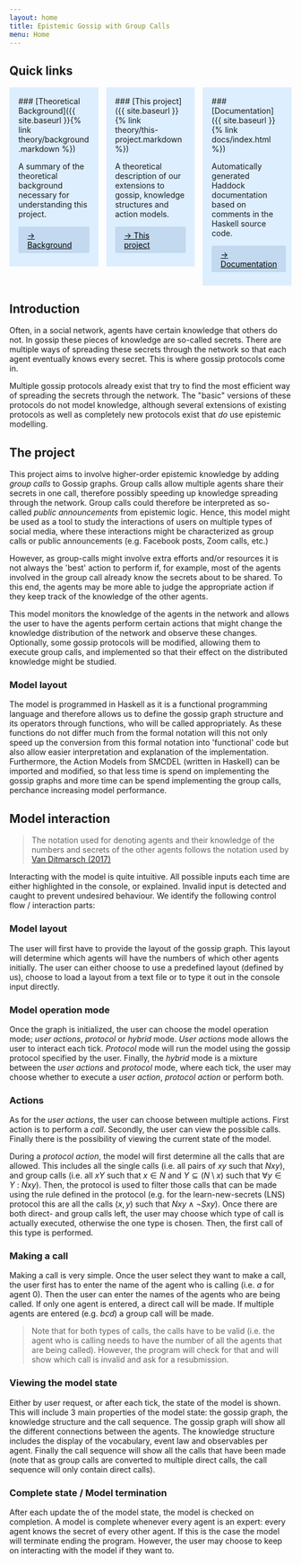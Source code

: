 ```yaml
---
layout: home
title: Epistemic Gossip with Group Calls
menu: Home
---
```


## Quick links

<div style="columns: 3; margin-bottom: 1rem;">
<div markdown="block" style="background-color: #def; padding: 1rem 1rem .6rem 1rem;break-inside: avoid">
### [Theoretical Background]({{ site.baseurl }}{% link theory/background.markdown %})

A summary of the theoretical background necessary for understanding this project.

<a href="{{ site.baseurl }}{% link theory/background.markdown %}" style="padding: .4rem 1rem; background-color: #7da0c445; border-radius: 3px; display: inline-block; color: black;">→ Background</a>
</div>
<div markdown="block" style="background-color: #def; padding: 1rem 1rem .6rem 1rem;break-inside: avoid;">
### [This project]({{ site.baseurl }}{% link theory/this-project.markdown %})

A theoretical description of our extensions to gossip, knowledge structures and action models.

<a href="{{ site.baseurl }}{% link theory/this-project.markdown %}" style="padding: .4rem 1rem; background-color: #7da0c445; border-radius: 3px; display: inline-block; color: black;">→ This project</a>
</div>
<div markdown="block" style="background-color: #def; padding: 1rem 1rem .6rem 1rem; break-inside: avoid">
### [Documentation]({{ site.baseurl }}{% link docs/index.html %})

Automatically generated Haddock documentation based on comments in the Haskell source code.

<a href="{{ site.baseurl }}{% link docs/index.html %}" style="padding: .4rem 1rem; background-color: #7da0c445; border-radius: 3px; display: inline-block; color: black;">→ Documentation</a>
</div>
</div>

## Introduction

Often, in a social network, agents have certain knowledge that others do not. In gossip these pieces of knowledge are so-called secrets. There are multiple ways of spreading these secrets through the network so that each agent eventually knows every secret. This is where gossip protocols come in.

Multiple gossip protocols already exist that try to find the most efficient way of spreading the secrets through the network. The "basic" versions of these protocols do not model knowledge, although several extensions of existing protocols as well as completely new protocols exist that *do* use epistemic modelling.

## The project

This project aims to involve higher-order epistemic knowledge by adding _group calls_ to Gossip graphs. Group calls allow multiple agents share their secrets in one call, therefore possibly speeding up knowledge spreading through the network. Group calls could therefore be interpreted as so-called _public announcements_ from epistemic logic. Hence, this model might be used as a tool to study the interactions of users on multiple types of social media, where these interactions might be characterized as group calls or public announcements (e.g. Facebook posts, Zoom calls, etc.)

However, as group-calls might involve extra efforts and/or resources it is not always the 'best' action to perform if, for example, most of the agents involved in the group call already know the secrets about to be shared. To this end, the agents may be more able to judge the appropriate action if they keep track of the knowledge of the other agents.

This model monitors the knowledge of the agents in the network and allows the user to have the agents perform certain actions that might change the knowledge distribution of the network and observe these changes. Optionally, some gossip protocols will be modified, allowing them to execute group calls, and implemented so that their effect on the distributed knowledge might be studied.

### Model layout

The model is programmed in Haskell as it is a functional programming language and therefore allows us to define the gossip graph structure and its operators through functions, who will be called appropriately. As these functions do not differ much from the formal notation will this not only speed up the conversion from this formal notation into 'functional' code but also allow easier interpretation and explanation of the implementation. Furthermore, the Action Models from SMCDEL (written in Haskell) can be imported and modified, so that less time is spend on implementing the gossip graphs and more time can be spend implementing the group calls, perchance increasing model performance.

## Model interaction

> The notation used for denoting agents and their knowledge of the numbers and secrets of the other agents follows the notation used by [Van Ditmarsch (2017)](https://doi.org/10/f9p6c3)

Interacting with the model is quite intuitive. All possible inputs each time are either highlighted in the console, or explained. Invalid input is detected and caught to prevent undesired behaviour. We identify the following control flow / interaction parts:

### Model layout

The user will first have to provide the layout of the gossip graph. This layout will determine which agents will have the numbers of which other agents initially. The user can either choose to use a predefined layout (defined by us), choose to load a layout from a text file or to type it out in the console input directly.

### Model operation mode

Once the graph is initialized, the user can choose the model operation mode; *user actions*, *protocol* or *hybrid* mode. *User actions* mode allows the user to interact each tick. *Protocol* mode will run the model using the gossip protocol specified by the user. Finally, the *hybrid* mode is a mixture between the *user actions* and *protocol* mode, where each tick, the user may choose whether to execute a *user action*, *protocol action* or perform both.

### Actions
As for the *user actions*, the user can choose between multiple actions. First action is to perform a *call*. Secondly, the user can view the possible calls. Finally there is the possibility of viewing the current state of the model.

During a *protocol action*, the model will first determine all the calls that are allowed. This includes all the single calls (i.e. all pairs of $xy$ such that $Nxy$), and group calls (i.e. all $xY$ such that $x\in N$ and $Y\subseteq (N\setminus x)$ such that $\forall y\in Y\ :\ Nxy$). Then, the protocol is used to filter those calls that can be made using the rule defined in the protocol (e.g. for the learn-new-secrets (LNS) protocol this are all the calls $(x,y)$ such that $Nxy\wedge\neg Sxy$). Once there are both direct- and group calls left, the user may choose which type of call is actually executed, otherwise the one type is chosen. Then, the first call of this type is performed. 

### Making a call

Making a call is very simple. Once the user select they want to make a call, the user first has to enter the name of the agent who is calling (i.e. *a* for agent 0). Then the user can enter the names of the agents who are being called. If only one agent is entered, a direct call will be made. If multiple agents are entered (e.g. *bcd*) a group call will be made.

> Note that for both types of calls, the calls have to be valid (i.e. the agent who is calling needs to have the number of all the agents that are being called). However, the program will check for that and will show which call is invalid and ask for a resubmission.

### Viewing the model state

Either by user request, or after each tick, the state of the model is shown. This will include 3 main properties of the model state: the gossip graph, the knowledge structure and the call sequence. The gossip graph will show all the different connections between the agents. The knowledge structure includes the display of the vocabulary, event law and observables per agent. Finally the call sequence will show all the calls that have been made (note that as group calls are converted to multiple direct calls, the call sequence will only contain direct calls).

### Complete state / Model termination

After each update the of the model state, the model is checked on completion. A model is complete whenever every agent is an expert: every agent knows the secret of every other agent. If this is the case the model will terminate ending the program. However, the user may choose to keep on interacting with the model if they want to.
